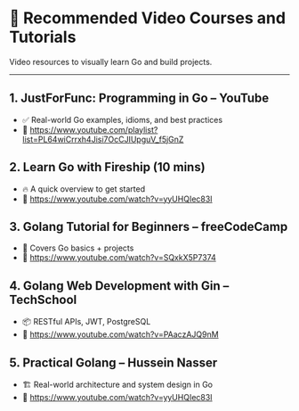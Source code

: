 # 🎥 Recommended Video Courses and Tutorials

Video resources to visually learn Go and build projects.

---

## 1. **JustForFunc: Programming in Go** – YouTube  
- ✅ Real-world Go examples, idioms, and best practices  
- 🔗 https://www.youtube.com/playlist?list=PL64wiCrrxh4Jisi7OcCJIUpguV_f5jGnZ

## 2. **Learn Go with Fireship (10 mins)**  
- 🔥 A quick overview to get started  
- 🔗 https://www.youtube.com/watch?v=yyUHQIec83I

## 3. **Golang Tutorial for Beginners – freeCodeCamp**  
- 🧠 Covers Go basics + projects  
- 🔗 https://www.youtube.com/watch?v=SQxkX5P7374

## 4. **Golang Web Development with Gin** – TechSchool  
- 📦 RESTful APIs, JWT, PostgreSQL  
- 🔗 https://www.youtube.com/watch?v=PAaczAJQ9nM

## 5. **Practical Golang** – Hussein Nasser  
- 🏗️ Real-world architecture and system design in Go  
- 🔗 https://www.youtube.com/watch?v=yyUHQIec83I
